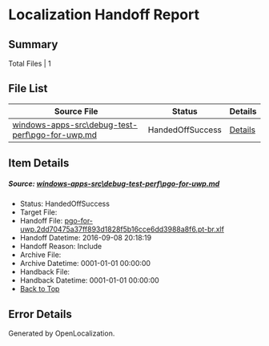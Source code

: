 # <a name='report-top'></a> Localization Handoff Report

## Summary
 Total Files | 1

## File List
 Source File | Status | Details 
 ----------- | ------ | ------- 
 [windows-apps-src\debug-test-perf\pgo-for-uwp.md](https://github.com/Microsoft/windows-apps/blob/75a69f10fa8639e2613f572ebe5d099efc47493c/windows-apps-src/debug-test-perf/pgo-for-uwp.md) | HandedOffSuccess | [Details](#e14cbc1ba1b6b8bda62b5cbae0031c2c280fcd183307)

## Item Details
##### <a name='e14cbc1ba1b6b8bda62b5cbae0031c2c280fcd183307'></a> Source: [windows-apps-src\debug-test-perf\pgo-for-uwp.md](https://github.com/Microsoft/windows-apps/blob/75a69f10fa8639e2613f572ebe5d099efc47493c/windows-apps-src/debug-test-perf/pgo-for-uwp.md)
* Status: HandedOffSuccess
* Target File: 
* Handoff File: [pgo-for-uwp.2dd70475a37ff893d1828f5b16cce6dd3988a8f6.pt-br.xlf](https://github.com/Microsoft/WDG.handoff/blob/0075e75b799d29d5a1cd71e3fde79b527a3bb487/ol-handoff/Microsoft/windows-apps.pt-br/master/pgo-for-uwp.2dd70475a37ff893d1828f5b16cce6dd3988a8f6.pt-br.xlf)
* Handoff Datetime: 2016-09-08 20:18:19
* Handoff Reason: Include
* Archive File: 
* Archive Datetime: 0001-01-01 00:00:00
* Handback File: 
* Handback Datetime: 0001-01-01 00:00:00
* [Back to Top](#report-top)


## Error Details

Generated by OpenLocalization.
